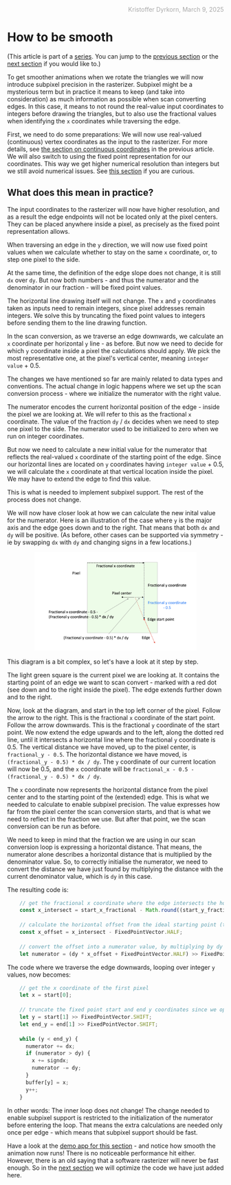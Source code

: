 <div style="text-align:right; color:#aaa">Kristoffer Dyrkorn, March 9, 2025</div>

# How to be smooth

(This article is part of a [series](./#sections). You can jump to the [previous section](3) or the [next section](5) if you would like to.)

To get smoother animations when we rotate the triangles we will now introduce subpixel precision in the rasterizer. Subpixel might be a mysterious term but in practice it means to keep (and take into consideration) as much information as possible when scan converting edges. In this case, it means to not round the real-value input coordinates to integers before drawing the triangles, but to also use the fractional values when identifying the `x` coordinates while traversing the edge.

First, we need to do some preparations: We will now use real-valued (continuous) vertex coordinates as the input to the rasterizer. For more details, see [the section on continuous coordinates](../triangle-rasterizer/6) in the previous article. We will also switch to using the fixed point representation for our coordinates. This way we get higher numerical resolution than integers but we still avoid numerical issues. See [this section](triangle-rasterizer/7#the-solution-fixed-point-numbers) if you are curious.

## What does this mean in practice?

The input coordinates to the rasterizer will now have higher resolution, and as a result the edge endpoints will not be located only at the pixel centers. They can be placed anywhere inside a pixel, as precisely as the fixed point representation allows.

When traversing an edge in the `y` direction, we will now use fixed point values when we calculate whether to stay on the same `x` coordinate, or, to step one pixel to the side.

At the same time, the definition of the edge slope does not change, it is still `dx` over `dy`. But now both numbers - and thus the numerator and the denominator in our fraction - will be fixed point values.

The horizontal line drawing itself will not change. The `x` and `y` coordinates taken as inputs need to remain integers, since pixel addresses remain integers. We solve this by truncating the fixed point values to integers before sending them to the line drawing function.

In the scan conversion, as we traverse an edge downwards, we calculate an `x` coordinate per horizontal `y` line - as before. But now we need to decide for which `y` coordinate inside a pixel the calculations should apply. We pick the most representative one, at the pixel's vertical center, meaning `integer value` + 0.5.

The changes we have mentioned so far are mainly related to data types and conventions. The actual change in logic happens where we set up the scan conversion process - where we initialize the numerator with the right value.

The numerator encodes the current horizontal position of the edge - inside the pixel we are looking at. We will refer to this as the fractional `x` coordinate. The value of the fraction `dy` / `dx` decides when we need to step one pixel to the side. The numerator used to be initialized to zero when we run on integer coordinates.

But now we need to calculate a new initial value for the numerator that reflects the real-valued `x` coordinate of the starting point of the edge. Since our horizontal lines are located on `y` coordinates having `integer value` + 0.5, we will calculate the `x` coordinate at that vertical location inside the pixel. We may have to extend the edge to find this value.

This is what is needed to implement subpixel support. The rest of the process does not change.

We will now have closer look at how we can calculate the new inital value for the numerator. Here is an illustration of the case where `y` is the major axis and the edge goes down and to the right. That means that both `dx` and `dy` will be positive. (As before, other cases can be supported via symmetry - ie by swapping `dx` with `dy` and changing signs in a few locations.)

<p align="center">
<img src="images/4-numerator.png" width="75%">
</p>

This diagram is a bit complex, so let's have a look at it step by step.

The light green square is the current pixel we are looking at. It contains the starting point of an edge we want to scan convert - marked with a red dot (see down and to the right inside the pixel). The edge extends further down and to the right.

Now, look at the diagram, and start in the top left corner of the pixel. Follow the arrow to the right. This is the fractional `x` coordinate of the start point. Follow the arrow downwards. This is the fractional `y` coordinate of the start point. We now extend the edge upwards and to the left, along the dotted red line, until it intersects a horizontal line where the fractional `y` coordinate is 0.5. The vertical distance we have moved, up to the pixel center, is `fractional_y - 0.5`. The horizontal distance we have moved, is `(fractional_y - 0.5) * dx / dy`. The `y` coordinate of our current location will now be 0.5, and the `x` coordinate will be `fractional_x - 0.5 - (fractional_y - 0.5) * dx / dy`.

The `x` coordinate now represents the horizontal distance from the pixel center and to the starting point of the (extended) edge. This is what we needed to calculate to enable subpixel precision. The value expresses how far from the pixel center the scan conversion starts, and that is what we need to reflect in the fraction we use. But after that point, we the scan conversion can be run as before.

We need to keep in mind that the fraction we are using in our scan conversion loop is expressing a horizontal distance. That means, the numerator alone describes a horizontal distance that is multiplied by the denominator value. So, to correctly initialise the numerator, we need to convert the distance we have just found by multiplying the distance with the current denominator value, which is `dy` in this case.

The resulting code is:

```JavaScript
    // get the fractional x coordinate where the edge intersects the horizontal line through the pixel center
    const x_intersect = start_x_fractional - Math.round((start_y_fractional - FixedPointVector.HALF) * dx_dy);

    // calculate the horizontal offset from the ideal starting point (the pixel center)
    const x_offset = x_intersect - FixedPointVector.HALF;

    // convert the offset into a numerator value, by multiplying by dy and rounding off
    let numerator = (dy * x_offset + FixedPointVector.HALF) >> FixedPointVector.SHIFT;
```

The code where we traverse the edge downwards, looping over integer `y` values, now becomes:

```JavaScript
    // get the x coordinate of the first pixel
    let x = start[0];

    // truncate the fixed point start and end y coordinates since we operate on integer y coordinates
    let y = start[1] >> FixedPointVector.SHIFT;
    let end_y = end[1] >> FixedPointVector.SHIFT;

    while (y < end_y) {
      numerator += dx;
      if (numerator > dy) {
        x += signdx;
        numerator -= dy;
      }
      buffer[y] = x;
      y++;
    }
```

In other words: The inner loop does not change! The change needed to enable subpixel support is restricted to the initialization of the numerator before entering the loop. That means the extra calculations are needed only once per edge - which means that subpixel support should be fast.

Have a look at the [demo app for this section](4/) - and notice how smooth the animation now runs! There is no noticeable performance hit either. However, there is an old saying that a software rasterizer will never be fast enough. So in the [next section](5) we will optimize the code we have just added here.
